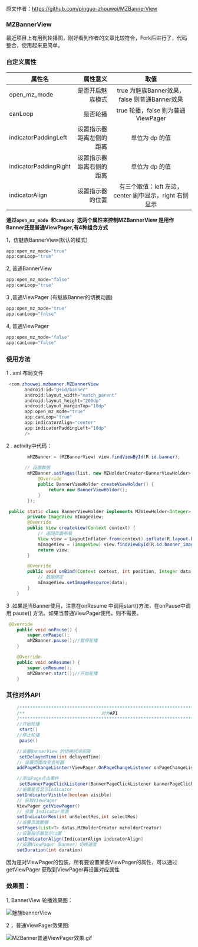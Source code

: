 原文作者：https://github.com/pinguo-zhouwei/MZBannerView

### MZBannerView

最近项目上有用到轮播图，刚好看到作者的文章比较符合，Fork后进行了，代码整合，使用起来更简单。

### 自定义属性

| 属性名      | 属性意义   |  取值  |
| --------   | -----:   | :----: |
| open_mz_mode       | 是否开启魅族模式     |   true 为魅族Banner效果，false 则普通Banner效果   |
| canLoop        | 是否轮播     |   true 轮播，false 则为普通ViewPager   |
| indicatorPaddingLeft        | 设置指示器距离左侧的距离      |   单位为 dp 的值     |
| indicatorPaddingRight        | 设置指示器距离右侧的距离     |     单位为 dp 的值  |
| indicatorAlign        | 设置指示器的位置      |   有三个取值：left 左边，center 剧中显示，right 右侧显示   |

**通过`open_mz_mode `和`canLoop `这两个属性来控制MZBannerView 是用作Banner还是普通ViewPager,有4种组合方式**

1，仿魅族BannerView(默认的模式)
 ```java
 app:open_mz_mode="true"
 app:canLoop="true"
``` 
2, 普通BannerView 
 ```java
 app:open_mz_mode="false"
 app:canLoop="true"
``` 
3 ,普通ViewPager (有魅族Banner的切换动画)
 ```java
 app:open_mz_mode="true"
 app:canLoop="false"
``` 
4, 普通ViewPager
 ```java
 app:open_mz_mode="false"
 app:canLoop="false"
``` 
### 使用方法

1 . xml 布局文件
```java
 <com.zhouwei.mzbanner.MZBannerView
       android:id="@+id/banner"
       android:layout_width="match_parent"
       android:layout_height="200dp"
       android:layout_marginTop="10dp"
       app:open_mz_mode="true"
       app:canLoop="true"
       app:indicatorAlign="center"
       app:indicatorPaddingLeft="10dp"
       />
```
2 . activity中代码：
```java
        mMZBanner = (MZBannerView) view.findViewById(R.id.banner);
     
       // 设置数据
        mMZBanner.setPages(list, new MZHolderCreator<BannerViewHolder>() {
            @Override
            public BannerViewHolder createViewHolder() {
                return new BannerViewHolder();
            }
        });

 public static class BannerViewHolder implements MZViewHolder<Integer> {
        private ImageView mImageView;
        @Override
        public View createView(Context context) {
            // 返回页面布局
            View view = LayoutInflater.from(context).inflate(R.layout.banner_item,null);
            mImageView = (ImageView) view.findViewById(R.id.banner_image);
            return view;
        }

        @Override
        public void onBind(Context context, int position, Integer data) {
            // 数据绑定
            mImageView.setImageResource(data);
        }
    }
```
3 .如果是当Banner使用，注意在onResume 中调用start()方法，在onPause中调用 pause() 方法。如果当普通ViewPager使用，则不需要。
```java
 @Override
    public void onPause() {
        super.onPause();
        mMZBanner.pause();//暂停轮播
    }

    @Override
    public void onResume() {
        super.onResume();
        mMZBanner.start();//开始轮播
    }
```
### 其他对外API
```java
    /******************************************************************************************************/
    /**                             对外API                                                               **/
    /******************************************************************************************************/
    //开始轮播
     start()
    //停止轮播
     pause()

    //设置BannerView 的切换时间间隔
     setDelayedTime(int delayedTime)
    // 设置页面改变监听器
    addPageChangeLisnter(ViewPager.OnPageChangeListener onPageChangeListener)

    //添加Page点击事件
     setBannerPageClickListener(BannerPageClickListener bannerPageClickListener)
    //设置是否显示Indicator
    setIndicatorVisible(boolean visible)
    // 获取ViewPager
    ViewPager getViewPager()
    // 设置 Indicator资源
    setIndicatorRes(int unSelectRes,int selectRes)
    //设置页面数据
    setPages(List<T> datas,MZHolderCreator mzHolderCreator)
    //设置指示器显示位置
    setIndicatorAlign(IndicatorAlign indicatorAlign)
    //设置ViewPager（Banner）切换速度
    setDuration(int duration)
```
因为是对ViewPager的包装，所有要设置某些ViewPager的属性，可以通过getViewPager 获取到ViewPager再设置对应属性

### 效果图：

1, BannerView 轮播效果图：

![魅族bannerView](image/魅族bannerView.gif) 

2 ，普通ViewPager效果图:

![MZBanner普通ViewPager效果.gif](image/MZBanner普通ViewPager效果.gif)
